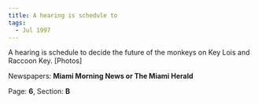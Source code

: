 ```yaml
---  
title: A hearing is schedule to  
tags:  
  - Jul 1997  
---  
```

  
A hearing is schedule to decide the future of the monkeys on Key Lois and Raccoon Key. [Photos]  
  
Newspapers: **Miami Morning News or The Miami Herald**  
  
Page: **6**, Section: **B** 
